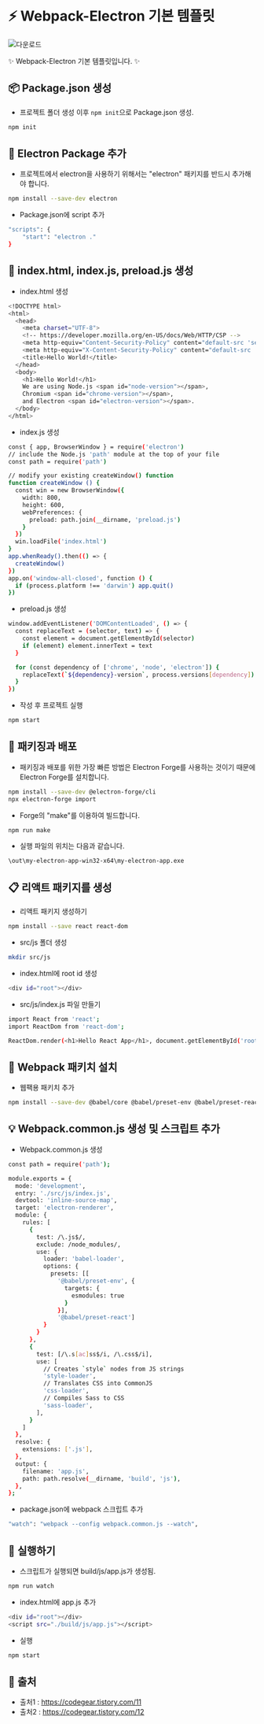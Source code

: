 # **:zap: Webpack-Electron 기본 템플릿**
![다운로드](https://user-images.githubusercontent.com/95972251/191444374-02243615-bd41-4924-a5dc-cd4836ecc92c.png)

✨ Webpack-Electron 기본 템플릿입니다. ✨

## :package: Package.json 생성

- 프로젝트 폴더 생성 이후 `npm init`으로 Package.json 생성.

```bash
npm init
```

## :tada: Electron Package 추가

- 프로젝트에서 electron을 사용하기 위해서는 "electron" 패키지를 반드시 추가해야 합니다.

```bash
npm install --save-dev electron
```

- Package.json에 script 추가

```bash
"scripts": {
    "start": "electron ."
}
```

## :confetti_ball: index.html, index.js, preload.js  생성

- index.html 생성

```bash
<!DOCTYPE html>
<html>
  <head>
    <meta charset="UTF-8">
    <!-- https://developer.mozilla.org/en-US/docs/Web/HTTP/CSP -->
    <meta http-equiv="Content-Security-Policy" content="default-src 'self'; script-src 'self'">
    <meta http-equiv="X-Content-Security-Policy" content="default-src 'self'; script-src 'self'">
    <title>Hello World!</title>
  </head>
  <body>
    <h1>Hello World!</h1>
    We are using Node.js <span id="node-version"></span>,
    Chromium <span id="chrome-version"></span>,
    and Electron <span id="electron-version"></span>.
  </body>
</html>
```

- index.js 생성

```bash
const { app, BrowserWindow } = require('electron')
// include the Node.js 'path' module at the top of your file
const path = require('path')

// modify your existing createWindow() function
function createWindow () {
  const win = new BrowserWindow({
    width: 800,
    height: 600,
    webPreferences: {
      preload: path.join(__dirname, 'preload.js')
    }
  })
  win.loadFile('index.html')
}
app.whenReady().then(() => {
  createWindow()
})
app.on('window-all-closed', function () {
  if (process.platform !== 'darwin') app.quit()
})
```

- preload.js 생성

```bash
window.addEventListener('DOMContentLoaded', () => {
  const replaceText = (selector, text) => {
    const element = document.getElementById(selector)
    if (element) element.innerText = text
  }

  for (const dependency of ['chrome', 'node', 'electron']) {
    replaceText(`${dependency}-version`, process.versions[dependency])
  }
})
```

- 작성 후 프로젝트 실행

```bash
npm start
```

## :rocket: 패키징과 배포

- 패키징과 배포를 위한 가장 빠른 방법은 Electron Forge를 사용하는 것이기 때문에 Electron Forge를 설치합니다.

```bash
npm install --save-dev @electron-forge/cli
npx electron-forge import
```

- Forge의 "make"를 이용하여 빌드합니다.

```bash
npm run make
```

- 실행 파일의 위치는 다음과 같습니다.

```bash
\out\my-electron-app-win32-x64\my-electron-app.exe
```

## 📋 리액트 패키지를 생성

- 리액트 패키지 생성하기

```bash
npm install --save react react-dom
```

- src/js 폴더 생성
```bash
mkdir src/js
```

- index.html에 root id 생성

```bash
<div id="root"></div>
```

- src/js/index.js 파일 만들기
```bash
import React from 'react';
import ReactDom from 'react-dom';

ReactDom.render(<h1>Hello React App</h1>, document.getElementById('root'));
```

## 🧨 Webpack 패키치 설치

- 웹팩용 패키치 추가
```bash
npm install --save-dev @babel/core @babel/preset-env @babel/preset-react babel-loader css-loader style-loader sass-loader sass webpack webpack-cli
```

## 💡 Webpack.common.js 생성 및 스크립트 추가

- Webpack.common.js 생성

```bash
const path = require('path');

module.exports = {
  mode: 'development',
  entry: './src/js/index.js',
  devtool: 'inline-source-map',
  target: 'electron-renderer',
  module: {
    rules: [
      {
        test: /\.js$/,
        exclude: /node_modules/,
        use: {
          loader: 'babel-loader',
          options: {
            presets: [[
              '@babel/preset-env', {
                targets: {
                  esmodules: true
                }
              }],
              '@babel/preset-react']
          }
        }
      },
      {
        test: [/\.s[ac]ss$/i, /\.css$/i],
        use: [
          // Creates `style` nodes from JS strings
          'style-loader',
          // Translates CSS into CommonJS
          'css-loader',
          // Compiles Sass to CSS
          'sass-loader',
        ],
      }
    ]
  },
  resolve: {
    extensions: ['.js'],
  },
  output: {
    filename: 'app.js',
    path: path.resolve(__dirname, 'build', 'js'),
  },
};
```

- package.json에 webpack 스크립트 추가
```bash
"watch": "webpack --config webpack.common.js --watch",
```

## :rocket: 실행하기
- 스크립트가 실행되면 build/js/app.js가 생성됨.
```bash
npm run watch
```

- index.html에 app.js 추가

```bash
<div id="root"></div>
<script src="./build/js/app.js"></script>
```

- 실행
```bash
npm start
```

## **:paperclip: 출처**
- 출처1 : https://codegear.tistory.com/11
- 출처2 : https://codegear.tistory.com/12

